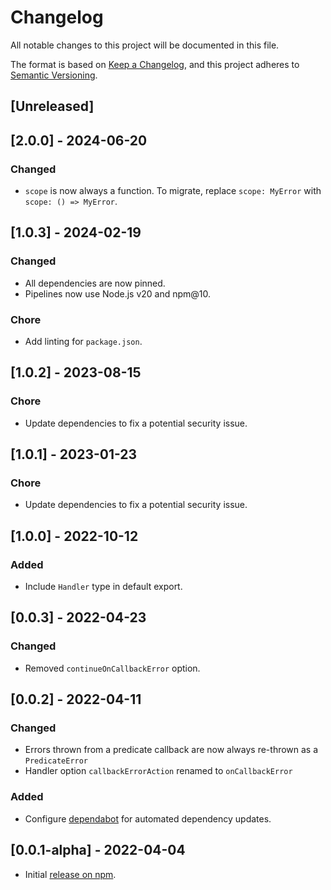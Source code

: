 # Changelog

All notable changes to this project will be documented in this file.

The format is based on [Keep a Changelog](https://keepachangelog.com/en),
and this project adheres to [Semantic Versioning](https://semver.org/spec/v2.0.0.html).

## [Unreleased]

## [2.0.0] - 2024-06-20

### Changed

-   `scope` is now always a function. To migrate, replace `scope: MyError` with `scope: () => MyError`.

## [1.0.3] - 2024-02-19

### Changed

-   All dependencies are now pinned.
-   Pipelines now use Node.js v20 and npm@10.

### Chore

-   Add linting for `package.json`.

## [1.0.2] - 2023-08-15

### Chore

-   Update dependencies to fix a potential security issue.

## [1.0.1] - 2023-01-23

### Chore

-   Update dependencies to fix a potential security issue.

## [1.0.0] - 2022-10-12

### Added

-   Include `Handler` type in default export.

## [0.0.3] - 2022-04-23

### Changed

-   Removed `continueOnCallbackError` option.

## [0.0.2] - 2022-04-11

### Changed

-   Errors thrown from a predicate callback are now always re-thrown as a `PredicateError`
-   Handler option `callbackErrorAction` renamed to `onCallbackError`

### Added

-   Configure [dependabot](https://docs.github.com/en/code-security/dependabot) for automated dependency updates.

## [0.0.1-alpha] - 2022-04-04

-   Initial [release on npm](https://www.npmjs.com/package/shumway).
